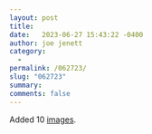 ```yaml
---
layout: post
title:  
date:   2023-06-27 15:43:22 -0400
author: joe jenett
category:
  -  
permalink: /062723/
slug: "062723"
summary: 
comments: false
---
```

Added 10 <a href="/images/">images</a>.

<a href="https://brid.gy/publish/mastodon"></a>